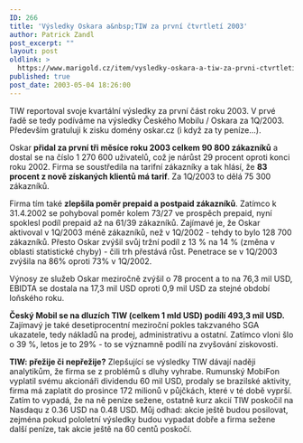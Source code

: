 ```yaml
---
ID: 266
title: 'Výsledky Oskara a&nbsp;TIW za první čtvrtletí 2003'
author: Patrick Zandl
post_excerpt: ""
layout: post
oldlink: >
  https://www.marigold.cz/item/vysledky-oskara-a-tiw-za-prvni-ctvrtleti-2003
published: true
post_date: 2003-05-04 18:26:00
---
```

<p>
TIW reportoval svoje kvartální výsledky za první část roku 2003. V prvé řadě se tedy podíváme na výsledky Českého Mobilu / Oskara za 1Q/2003. Především gratuluji k zisku domény oskar.cz (i když za ty peníze...). </p>

<p>
Oskar <STRONG>přidal za první tři měsíce roku 2003 celkem 90 800 zákazníků</STRONG> a dostal se na číslo 1 270 600 uživatelů, což je nárůst 29 procent oproti konci roku 2002. Firma se soustředila na tarifní zákazníky a tak hlásí, že <STRONG>83 procent z nově získaných klientů má tarif</STRONG>. Za 1Q/2003 to dělá 75 300 zákazníků.</p>

<p>
Firma tím také <STRONG>zlepšila poměr prepaid a postpaid zákazníků</STRONG>. Zatímco k 31.4.2002 se pohyboval poměr kolem 73/27 ve prospěch prepaid, nyní spoklesl podíl prepaid až na 61/39 zákazníků. Zajímavé je, že Oskar aktivoval v 1Q/2003 méně zákazníků, než v 1Q/2002 - tehdy to bylo 128 700 zákazníků. Přesto Oskar zvýšil svůj tržní podíl z 13 % na 14 % (změna v oblasti statistické chyby) - čili trh přestává růst. Penetrace se v 1Q/2003 zvýšila na 86% oproti 73% v 1Q/2002.</p>

<p>
Výnosy ze služeb Oskar meziročně zvýšil o 78 procent a to na 76,3 mil USD, EBIDTA se dostala na 17,3 mil USD oproti 0,9 mil USD za stejné období loňského roku.</p>

<p>
<STRONG>Český Mobil se na dluzích TIW (celkem 1 mld USD) podílí 493,3 mil USD.</STRONG> Zajímavý je také desetiprocentní meziroční pokles takzvaného SGA ukazatele, tedy nákladů na prodej, administrativu a ostatní. Zatímco vloni šlo o 39 %, letos je to 29% - to se významně podílí na zvyšování ziskovosti. </p>

<p>
<STRONG>TIW: přežije či nepřežije?</STRONG> Zlepšující se výsledky TIW dávají naději analytikům, že firma se z problémů s dluhy vyhrabe. Rumunský MobiFon vyplatil svému akcionáři dividendu 60 mil USD, prodaly se brazilské aktivity, firma má zaplatit do prosince 172 milionů v půjčkách, které v té době vyprší. Zatím to vypadá, že na ně peníze sežene, ostatně kurz akcií TIW poskočil na Nasdaqu z 0.36 USD na 0.48 USD. Můj odhad: akcie ještě budou posilovat, zejména pokud pololetní výsledky budou vypadat dobře a firma sežene další peníze, tak akcie ještě na 60 centů poskočí. </p>
